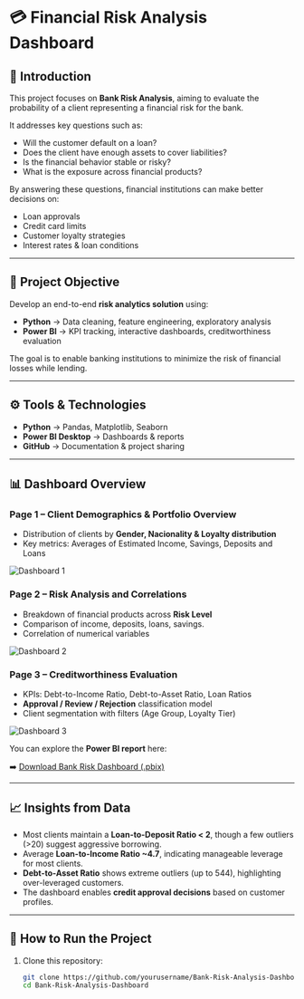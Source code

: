 # 💳 Financial Risk Analysis Dashboard  

## 📌 Introduction  
This project focuses on **Bank Risk Analysis**, aiming to evaluate the probability of a client representing a financial risk for the bank.  

It addresses key questions such as:  
- Will the customer default on a loan?  
- Does the client have enough assets to cover liabilities?  
- Is the financial behavior stable or risky?  
- What is the exposure across financial products?  

By answering these questions, financial institutions can make better decisions on:  
- Loan approvals  
- Credit card limits  
- Customer loyalty strategies  
- Interest rates & loan conditions  

---

## 🎯 Project Objective  
Develop an end-to-end **risk analytics solution** using:  
- **Python** → Data cleaning, feature engineering, exploratory analysis  
- **Power BI** → KPI tracking, interactive dashboards, creditworthiness evaluation  

The goal is to enable banking institutions to minimize the risk of financial losses while lending.  

---

## ⚙️ Tools & Technologies  
- **Python** → Pandas, Matplotlib, Seaborn  
- **Power BI Desktop** → Dashboards & reports  
- **GitHub** → Documentation & project sharing  

---

## 📊 Dashboard Overview   

### Page 1 – Client Demographics & Portfolio Overview  
- Distribution of clients by **Gender, Nacionality & Loyalty distribution**   
- Key metrics: Averages of Estimated Income, Savings, Deposits and Loans

![Dashboard 1](Images/portfolio_overview.jpg) 
 
### Page 2 – Risk Analysis and Correlations  
- Breakdown of financial products across **Risk Level**  
- Comparison of income, deposits, loans, savings.
- Correlation of numerical variables
  
![Dashboard 2](Images/Risk_Analysis_Correlation.jpg)

### Page 3 – Creditworthiness Evaluation  
- KPIs: Debt-to-Income Ratio, Debt-to-Asset Ratio, Loan Ratios  
- **Approval / Review / Rejection** classification model  
- Client segmentation with filters (Age Group, Loyalty Tier)

![Dashboard 3](Images/Creditworthiness_Evaluation.jpg) 

You can explore the **Power BI report** here:  

➡️ [Download Bank Risk Dashboard (.pbix)](Report/Risk_Analysis_Dashboard.pbix)

---

## 📈 Insights from Data  
- Most clients maintain a **Loan-to-Deposit Ratio < 2**, though a few outliers (>20) suggest aggressive borrowing.  
- Average **Loan-to-Income Ratio ~4.7**, indicating manageable leverage for most clients.  
- **Debt-to-Asset Ratio** shows extreme outliers (up to 544), highlighting over-leveraged customers.  
- The dashboard enables **credit approval decisions** based on customer profiles.  

---

## 🚀 How to Run the Project  

1. Clone this repository:  
   ```bash
   git clone https://github.com/yourusername/Bank-Risk-Analysis-Dashboard.git
   cd Bank-Risk-Analysis-Dashboard
